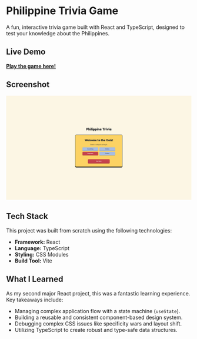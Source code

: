 # Philippine Trivia Game

A fun, interactive trivia game built with React and TypeScript, designed to test your knowledge about the Philippines.

## Live Demo

[**Play the game here!**](https://philippine-trivia.vercel.app)

## Screenshot

![Philippine Trivia Game Screenshot](./.github/assets/screenshot.png)

## Tech Stack

This project was built from scratch using the following technologies:

- **Framework:** React
- **Language:** TypeScript
- **Styling:** CSS Modules
- **Build Tool:** Vite

## What I Learned

As my second major React project, this was a fantastic learning experience. Key takeaways include:

- Managing complex application flow with a state machine (`useState`).
- Building a reusable and consistent component-based design system.
- Debugging complex CSS issues like specificity wars and layout shift.
- Utilizing TypeScript to create robust and type-safe data structures.

